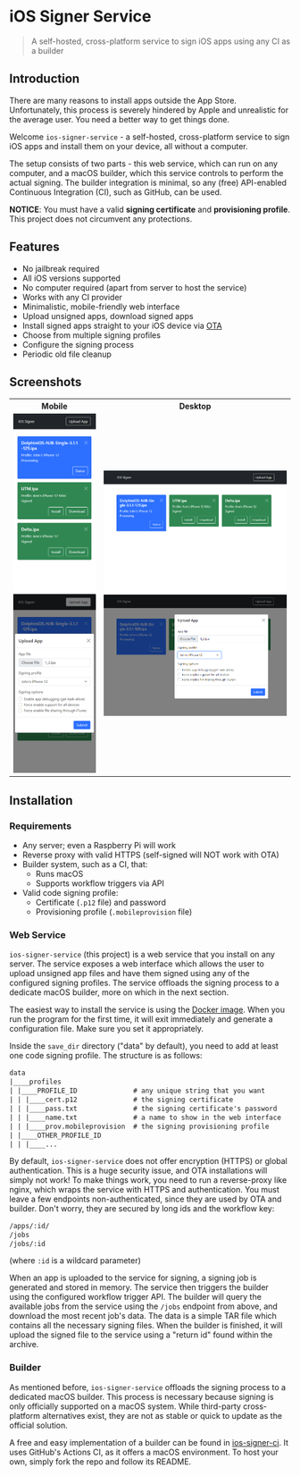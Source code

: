 # iOS Signer Service

> A self-hosted, cross-platform service to sign iOS apps using any CI as a builder

## Introduction

There are many reasons to install apps outside the App Store. Unfortunately, this process is severely hindered by Apple and unrealistic for the average user. You need a better way to get things done.

Welcome `ios-signer-service` - a self-hosted, cross-platform service to sign iOS apps and install them on your device, all without a computer.

The setup consists of two parts - this web service, which can run on any computer, and a macOS builder, which this service controls to perform the actual signing. The builder integration is minimal, so any (free) API-enabled Continuous Integration (CI), such as GitHub, can be used.

**NOTICE**: You must have a valid **signing certificate** and **provisioning profile**. This project does not circumvent any protections.

## Features

- No jailbreak required
- All iOS versions supported
- No computer required (apart from server to host the service)
- Works with any CI provider
- Minimalistic, mobile-friendly web interface
- Upload unsigned apps, download signed apps
- Install signed apps straight to your iOS device via [OTA](https://medium.com/@adrianstanecki/distributing-and-installing-non-market-ipa-application-over-the-air-ota-2e65f5ea4a46)
- Choose from multiple signing profiles
- Configure the signing process
- Periodic old file cleanup

## Screenshots

<table>
<tr>
    <th>Mobile</th>
    <th>Desktop</th>
</tr>
<tr>
    <td>
        <img src="img/3.png"/>
        <img src="img/4.png"/>
    </td>
    <td>
        <img src="img/1.png"/>
        <img src="img/2.png"/>
    </td>
</tr>
</table>

## Installation

### Requirements

- Any server; even a Raspberry Pi will work
- Reverse proxy with valid HTTPS (self-signed will NOT work with OTA)
- Builder system, such as a CI, that:
  - Runs macOS
  - Supports workflow triggers via API
- Valid code signing profile:
  - Certificate (`.p12` file) and password
  - Provisioning profile (`.mobileprovision` file)

### Web Service

`ios-signer-service` (this project) is a web service that you install on any server. The service exposes a web interface which allows the user to upload unsigned app files and have them signed using any of the configured signing profiles. The service offloads the signing process to a dedicate macOS builder, more on which in the next section.

The easiest way to install the service is using the [Docker image](https://hub.docker.com/r/signtools/ios-signer-service). When you run the program for the first time, it will exit immediately and generate a configuration file. Make sure you set it appropriately.

Inside the `save_dir` directory ("data" by default), you need to add at least one code signing profile. The structure is as follows:

```
data
|____profiles
| |____PROFILE_ID              # any unique string that you want
| | |____cert.p12              # the signing certificate
| | |____pass.txt              # the signing certificate's password
| | |____name.txt              # a name to show in the web interface
| | |____prov.mobileprovision  # the signing provisioning profile
| |____OTHER_PROFILE_ID
| | |____...
```

By default, `ios-signer-service` does not offer encryption (HTTPS) or global authentication. This is a huge security issue, and OTA installations will simply not work! To make things work, you need to run a reverse-proxy like nginx, which wraps the service with HTTPS and authentication. You must leave a few endpoints non-authenticated, since they are used by OTA and builder. Don't worry, they are secured by long ids and the workflow key:

```
/apps/:id/
/jobs
/jobs/:id
```

(where `:id` is a wildcard parameter)

When an app is uploaded to the service for signing, a signing job is generated and stored in memory. The service then triggers the builder using the configured workflow trigger API. The builder will query the available jobs from the service using the `/jobs` endpoint from above, and download the most recent job's data. The data is a simple TAR file which contains all the necessary signing files. When the builder is finished, it will upload the signed file to the service using a "return id" found within the archive.

### Builder

As mentioned before, `ios-signer-service` offloads the signing process to a dedicated macOS builder. This process is necessary because signing is only officially supported on a macOS system. While third-party cross-platform alternatives exist, they are not as stable or quick to update as the official solution.

A free and easy implementation of a builder can be found in [ios-signer-ci](https://github.com/SignTools/ios-signer-ci). It uses GitHub's Actions CI, as it offers a macOS environment. To host your own, simply fork the repo and follow its README.
